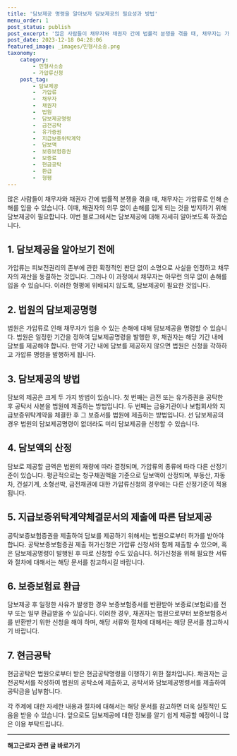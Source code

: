 ```yaml
---
title: '담보제공 명령을 알아보자 담보제공의 필요성과 방법'
menu_order: 1
post_status: publish
post_excerpt: '많은 사람들이 채무자와 채권자 간에 법률적 분쟁을 겪을 때, 채무자는 가압류로 인해 손해를 입을 수 있습니다. 이때, 채권자의 의무 없이 손해를 입게 되는 것을 방지하기 위해 담보제공이 필요합니다. 이번 블로그에서는 담보제공에 대해 자세히 알아보도록 하겠습니다.'
post_date: 2023-12-18 04:28:06
featured_image: _images/민형사소송.png
taxonomy:
    category:
        - 민형사소송
        - 가압류신청
    post_tag:
        - 담보제공
        -  가압류
        -  채무자
        -  채권자
        -  법원
        -  담보제공명령
        -  금전공탁
        -  유가증권
        -  지급보증위탁계약
        -  담보액
        -  보증보험증권
        -  보증료
        -  현금공탁
        -  환급
        -  형평
---
```



많은 사람들이 채무자와 채권자 간에 법률적 분쟁을 겪을 때, 채무자는 가압류로 인해 손해를 입을 수 있습니다. 이때, 채권자의 의무 없이 손해를 입게 되는 것을 방지하기 위해 담보제공이 필요합니다. 이번 블로그에서는 담보제공에 대해 자세히 알아보도록 하겠습니다.

## 1. 담보제공을 알아보기 전에

가압류는 피보전권리의 존부에 관한 확정적인 판단 없이 소명으로 사실을 인정하고 채무자의 재산을 동결하는 것입니다. 그러나 이 과정에서 채무자는 아무런 의무 없이 손해를 입을 수 있습니다. 이러한 형평에 위배되지 않도록, 담보제공이 필요한 것입니다.

## 2. 법원의 담보제공명령

법원은 가압류로 인해 채무자가 입을 수 있는 손해에 대해 담보제공을 명령할 수 있습니다. 법원은 일정한 기간을 정하여 담보제공명령을 발행한 후, 채권자는 해당 기간 내에 담보를 제공해야 합니다. 만약 기간 내에 담보를 제공하지 않으면 법원은 신청을 각하하고 가압류 명령을 발행하게 됩니다.

## 3. 담보제공의 방법

담보의 제공은 크게 두 가지 방법이 있습니다. 첫 번째는 금전 또는 유가증권을 공탁한 후 공탁서 사본을 법원에 제출하는 방법입니다. 두 번째는 금융기관이나 보험회사와 지급보증위탁계약을 체결한 후 그 보증서를 법원에 제출하는 방법입니다. 선 담보제공의 경우 법원의 담보제공명령이 없더라도 미리 담보제공을 신청할 수 있습니다.

## 4. 담보액의 산정

담보로 제공할 금액은 법원의 재량에 따라 결정되며, 가압류의 종류에 따라 다른 산정기준이 있습니다. 평균적으로는 청구채권액을 기준으로 담보액이 산정되며, 부동산, 자동차, 건설기계, 소형선박, 금전채권에 대한 가압류신청의 경우에는 다른 산정기준이 적용됩니다.

## 5. 지급보증위탁계약체결문서의 제출에 따른 담보제공

공탁보증보험증권을 제출하여 담보를 제공하기 위해서는 법원으로부터 허가를 받아야 합니다. 공탁보증보험증권 제출 허가신청은 가압류 신청서와 함께 제출할 수 있으며, 혹은 담보제공명령이 발행된 후 따로 신청할 수도 있습니다. 허가신청을 위해 필요한 서류와 절차에 대해서는 해당 문서를 참고하시길 바랍니다.

## 6. 보증보험료 환급

담보제공 후 일정한 사유가 발생한 경우 보증보험증서를 반환받아 보증료(보험료)를 전부 또는 일부 환급받을 수 있습니다. 이러한 경우, 채권자는 법원으로부터 보증보험증서를 반환받기 위한 신청을 해야 하며, 해당 서류와 절차에 대해서는 해당 문서를 참고하시기 바랍니다.

## 7. 현금공탁

현금공탁은 법원으로부터 받은 현금공탁명령을 이행하기 위한 절차입니다. 채권자는 금전공탁서를 작성하여 법원의 공탁소에 제출하고, 공탁서와 담보제공명령서를 제출하여 공탁금을 납부합니다.

각 주제에 대한 자세한 내용과 절차에 대해서는 해당 문서를 참고하면 더욱 실질적인 도움을 받을 수 있습니다. 앞으로도 담보제공에 대한 정보를 알기 쉽게 제공할 예정이니 많은 이용 부탁드립니다.
<!-- wp:separator -->
<hr class="wp-block-separator has-alpha-channel-opacity"/>
<!-- /wp:separator -->

<!-- wp:group {"backgroundColor":"base","layout":{"type":"constrained"}} -->
<div class="wp-block-group has-base-background-color has-background"><!-- wp:paragraph {"align":"center","fontSize":"medium"} -->
<p class="has-text-align-center has-large-font-size"><strong>해고근로자 관련 글 바로가기</strong></p>
<!-- /wp:paragraph -->


<!-- wp:latest-posts
{"categories":[{"id":12660,"count":19,"description":"","link":"https://uknowlaw.com/category/%ed%95%b4%ea%b3%a0%ea%b7%bc%eb%a1%9c%ec%9e%90/","name":"해고근로자","slug":"해고근로자","taxonomy":"category","parent":0,"meta":[],"_links":{"self":[{"href":"https://uknowlaw.com/wp-json/wp/v2/categories/12660"}],"collection":[{"href":"https://uknowlaw.com/wp-json/wp/v2/categories"}],"about":[{"href":"https://uknowlaw.com/wp-json/wp/v2/taxonomies/category"}],"wp:post_type":[{"href":"https://uknowlaw.com/wp-json/wp/v2/posts?categories=12660"}],"curies":[{"name":"wp","href":"https://api.w.org/{rel}","templated":true}]}}],"postsToShow":100,"excerptLength":28,"postLayout":"grid","columns":2,"featuredImageAlign":"left","featuredImageSizeSlug":"large","fontSize":"small"} /--></div>
<!-- /wp:group -->